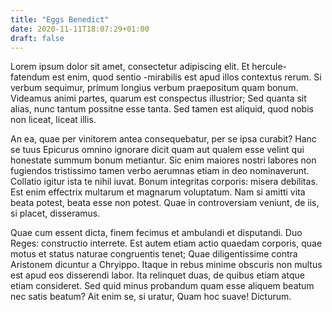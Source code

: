 ```yaml
---
title: "Eggs Benedict"
date: 2020-11-11T18:07:29+01:00
draft: false
---
```


Lorem ipsum dolor sit amet, consectetur adipiscing elit. Et
hercule-fatendum est enim, quod sentio -mirabilis est apud illos
contextus rerum. Si verbum sequimur, primum longius verbum praepositum
quam bonum. Videamus animi partes, quarum est conspectus illustrior;
Sed quanta sit alias, nunc tantum possitne esse tanta. Sed tamen est
aliquid, quod nobis non liceat, liceat illis.

An ea, quae per vinitorem antea consequebatur, per se ipsa curabit?
Hanc se tuus Epicurus omnino ignorare dicit quam aut qualem esse
velint qui honestate summum bonum metiantur. Sic enim maiores nostri
labores non fugiendos tristissimo tamen verbo aerumnas etiam in deo
nominaverunt. Collatio igitur ista te nihil iuvat. Bonum integritas
corporis: misera debilitas. Est enim effectrix multarum et magnarum
voluptatum. Nam si amitti vita beata potest, beata esse non
potest. Quae in controversiam veniunt, de iis, si placet, disseramus.

Quae cum essent dicta, finem fecimus et ambulandi et disputandi. Duo
Reges: constructio interrete. Est autem etiam actio quaedam corporis,
quae motus et status naturae congruentis tenet; Quae diligentissime
contra Aristonem dicuntur a Chryippo. Itaque in rebus minime obscuris
non multus est apud eos disserendi labor. Ita relinquet duas, de
quibus etiam atque etiam consideret. Sed quid minus probandum quam
esse aliquem beatum nec satis beatum? Ait enim se, si uratur, Quam hoc
suave! Dicturum.
